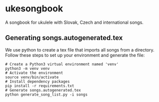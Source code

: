 # ukesongbook
A songbook for ukulele with Slovak, Czech and international songs.

## Generating songs.autogenerated.tex
We use python to create a tex file that imports all songs from a directory.
Follow these steps to set up your environment and generate the file:

```shell
# Create a Python3 virtual environment named 'venv'
python3 -m venv venv
# Activate the environment
source venv/bin/activate
# Install dependency packages
pip install -r requirements.txt
# Generate songs.autogenerated.tex
python generate_song_list.py -i songs
```
